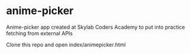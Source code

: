 # anime-picker

Anime-picker app created at Skylab Coders Academy to put into practice fetching from external APIs

Clone this repo and open index/animepicker.html
